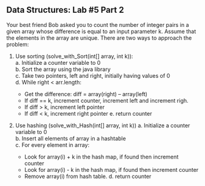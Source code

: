 ## Data Structures: Lab #5 Part 2
Your best friend Bob asked you to count the number of integer pairs in a given array whose difference is equal to an input parameter k. Assume that the elements in the array are unique. There are two ways to approach the problem:

1. Use sorting (solve_with_Sort(int[] array, int k)):  
   a. Initialize a counter variable to 0  
   b. Sort the array using the java library    
   c. Take two pointers, left and right, initially having values of 0  
   d. While right <  arr.length:  
      * Get the difference: diff = array(right) – array(left)
      * If diff == k, increment counter, increment left and increment righ.
      * If diff > k, increment left pointer
      * If diff < k, increment right pointer
   e. return counter

2. Use hashing (solve_with_Hash(int[] array, int k))
   a. Initialize a counter variable to 0  
   b. Insert all elements of array in a hashtable  
   c. For every element in array:  
      * Look for array(i) + k in the hash map, if found then increment counter
      * Look for array(i) - k in the hash map, if found then increment counter
      * Remove array(i) from hash table.
   d. return counter
